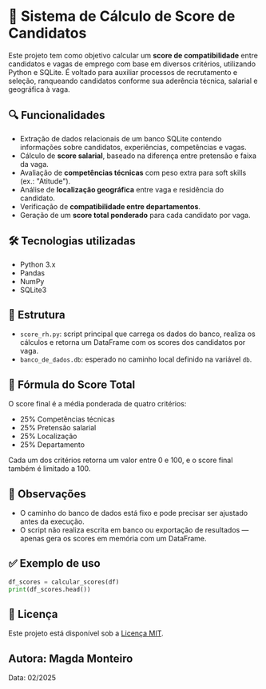 
# 🧠 Sistema de Cálculo de Score de Candidatos

Este projeto tem como objetivo calcular um **score de compatibilidade** entre candidatos e vagas de emprego com base em diversos critérios, utilizando Python e SQLite. É voltado para auxiliar processos de recrutamento e seleção, ranqueando candidatos conforme sua aderência técnica, salarial e geográfica à vaga.

## 🔍 Funcionalidades

- Extração de dados relacionais de um banco SQLite contendo informações sobre candidatos, experiências, competências e vagas.
- Cálculo de **score salarial**, baseado na diferença entre pretensão e faixa da vaga.
- Avaliação de **competências técnicas** com peso extra para soft skills (ex.: "Atitude").
- Análise de **localização geográfica** entre vaga e residência do candidato.
- Verificação de **compatibilidade entre departamentos**.
- Geração de um **score total ponderado** para cada candidato por vaga.

## 🛠 Tecnologias utilizadas

- Python 3.x
- Pandas
- NumPy
- SQLite3

## 📁 Estrutura

- `score_rh.py`: script principal que carrega os dados do banco, realiza os cálculos e retorna um DataFrame com os scores dos candidatos por vaga.
-  `banco_de_dados.db`: esperado no caminho local definido na variável `db`.

## 🧮 Fórmula do Score Total

O score final é a média ponderada de quatro critérios:

- 25% Competências técnicas
- 25% Pretensão salarial
- 25% Localização
- 25% Departamento

Cada um dos critérios retorna um valor entre 0 e 100, e o score final também é limitado a 100.

## 📌 Observações

- O caminho do banco de dados está fixo e pode precisar ser ajustado antes da execução.
- O script não realiza escrita em banco ou exportação de resultados — apenas gera os scores em memória com um DataFrame.

## ✅ Exemplo de uso

```python
df_scores = calcular_scores(df)
print(df_scores.head())
```

## 📄 Licença

Este projeto está disponível sob a [Licença MIT](LICENSE).
## Autora: Magda Monteiro
Data: 02/2025
